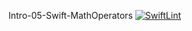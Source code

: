 Intro-05-Swift-MathOperators
[![SwiftLint](https://github.com/ICS4U-Programming-RemyS/Intro-05-Swift-MathOperators/workflows/SwiftLint/badge.svg)](https://github.com/ICS4U-Programming-RemyS/Intro-05-Swift-MathOperators/actions)
